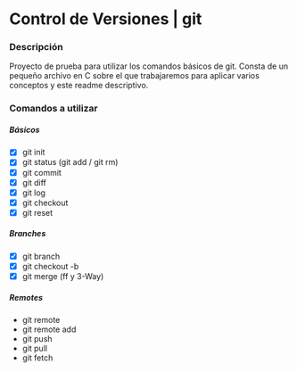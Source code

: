 # Control de Versiones | git

### Descripción

Proyecto de prueba para utilizar los comandos básicos de git. Consta de un
pequeño archivo en C sobre el que trabajaremos para aplicar varios conceptos
y este readme descriptivo.

### Comandos a utilizar

##### Básicos

 - [X] git init
 - [X] git status (git add / git rm)
 - [X] git commit
 - [X] git diff
 - [X] git log
 - [X] git checkout
 - [X] git reset
 
##### Branches

 - [X] git branch
 - [X] git checkout -b
 - [X] git merge (ff y 3-Way)
 
##### Remotes

 - git remote
 - git remote add
 - git push
 - git pull
 - git fetch

